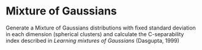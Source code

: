 # Mixture of Gaussians

Generate a Mixture of Gaussians distributions with fixed standard deviation in each dimension (spherical clusters) and calculate the C-separability index described in *Learning mixtures of Gaussians* (Dasgupta, 1999)

